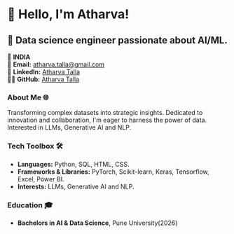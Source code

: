 
# 👋 Hello, I'm Atharva!

## 🚀 Data science engineer passionate about AI/ML. 

📍 **INDIA**  
📧 **Email:** [atharva.talla@gmail.com](mailto:atharva.talla@gmail.com)  
🔗 **LinkedIn:** [Atharva Talla](www.linkedin.com/in/atharvatalla)  
👨‍💻 **GitHub:** [Atharva Talla](https://github.com/AtharvaTalla)


### About Me 🌐
Transforming complex datasets into strategic insights. Dedicated to innovation and collaboration, I'm eager to harness the power of data.
Interested in LLMs, Generative AI and NLP.

### Tech Toolbox 🛠️
- **Languages:** Python, SQL, HTML, CSS.
- **Frameworks & Libraries:** PyTorch, Scikit-learn, Keras, Tensorflow, Excel, Power BI.
- **Interests:** LLMs, Generative AI and NLP.

### Education 🎓
- **Bachelors in AI & Data Science**, Pune University(2026)
